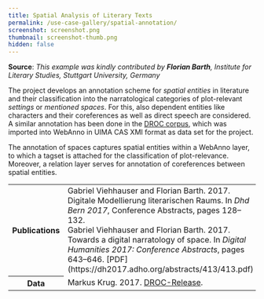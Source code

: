 ```yaml
---
title: Spatial Analysis of Literary Texts
permalink: /use-case-gallery/spatial-annotation/
screenshot: screenshot.png
thumbnail: screenshot-thumb.png
hidden: false
---
```


**Source**: <i>This example was kindly contributed by <b>Florian Barth</b>,
Institute for Literary Studies, Stuttgart University, Germany</i>

The project develops an annotation scheme for *spatial entities* in literature and their 
classification into the narratological categories of plot-relevant *settings* or *mentioned 
spaces*. For this, also dependent entities like characters and their coreferences as well as 
direct speech are considered. A similar annotation has been done in the 
[DROC corpus](https://gitlab2.informatik.uni-wuerzburg.de/kallimachos/DROC-Release), which was 
imported into WebAnno in UIMA CAS XMI format as data set for the project.

The annotation of spaces captures spatial entities within a WebAnno layer, to which a tagset is
attached for the classification of plot-relevance. Moreover, a relation layer serves for
annotation of coreferences between spatial entities.

<table>
<tr>
<th>Publications</th>
<td>Gabriel Viehhauser and Florian Barth. 2017. Digitale Modellierung literarischen Raums. In 
<i>Dhd Bern 2017</i>, Conference Abstracts, pages 128–132.
<br>
Gabriel Viehhauser and Florian Barth. 2017. Towards a digital narratology of space. In <i>Digital 
Humanities 2017: Conference Abstracts</i>, pages 643–646. [PDF](https://dh2017.adho.org/abstracts/413/413.pdf)
</td>
</tr>
<tr></tr>
<tr>
<th>Data</th>
<td>Markus Krug. 2017. <a href="https://gitlab2.informatik.uni-wuerzburg.de/kallimachos/DROC-Release">DROC-Release</a>.
</td>
</tr>
</table>
